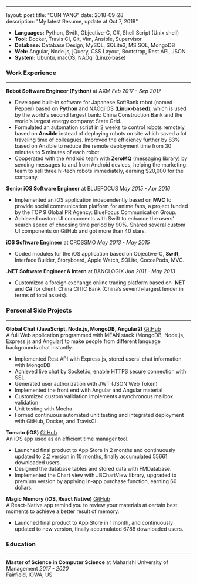 ---
layout: post
title:  "CUN YANG"
date:  2018-09-28  
description: "My latest Resume, update at Oct 7, 2018"


<ul id="skill-list">
  <li><b>Languages:</b> Python, Swift, Objective-C, C#, Shell Script (Unix shell)</li>
  <li><b>Tool:</b> Docker, Travis CI, Git, Vim, Ansible, Supervisor</li>
  <li><b>Database:</b> Database Design, MySQL, SQLite3, MS SQL, MongoDB</li>
  <li><b>Web:</b> Angular, Node.js, jQuery, CSS Layout, Bootstrap, Rest API, JSON</li>
  <li><b>System:</b> Ubuntu, macOS, NAOqi (Linux-base)</li>
</ul>

<div class="work-ex-container">
  <h3>Work Experience</h3>
<hr />

<div>
   <b>Robot Software Engineer (Python)</b> at AXM <span><i>Feb 2017 - Sep 2017</i></span>

   <ul>
    <li>
  Developed built-in software for Japanese SoftBank robot (named Pepper) based on <b>Python</b> and NAOqi OS (<b>Linux-based</b>), which is used by the world's second largest bank:  China Construction Bank and the world's largest energy company:  State Grid.
</li>
<li>
  Formulated an automation script in 2 weeks to control robots remotely based on <b>Ansible</b> instead of deploying robots on site which saved a lot traveling time of colleagues. Improved the efficiency further by 83% based on Ansible to reduce the remote deployment time from 30 minutes to 5 minutes of each robot.
  </li>
  <li>
  Cooperated with the Android team with <b>ZeroMQ</b> (messaging library) by sending messages to and from Android devices, helping the marketing team to sell three hi-tech robots immediately, earning $20,000 for the company.
  </li>
  </ul>

</div>

<!-- 
<div>

<b>Senior Software Engineer (Python, Django)</b>  at XinliReading <span><i>April 2016 - Feb 2017</i></span>

<ul>
<li>
Developed an online book-reading website for people who are interested in reading the same books, allow the users to share their notes and impressions with other readers, using Python, Django 1.9, SQLite3, HTML5, Bootstrap and Apache.
</li>
</ul>
</div> -->

<div>

  <b>Senior iOS Software Engineer</b> at BLUEFOCUS <span><i>May 2015 - Apr 2016</i></span>
  <ul>
  <li>
  Implemented an iOS application independently based on <b>MVC</b> to provide social communication platform for anime fans, a project funded by the TOP 9 Global PR Agency: BlueFocus Communication Group.
  </li>
  <li>
  Achieved custom UI components with Swift to enhance the users’ search speed of choosing time period by 90%. Shared several custom UI components on GitHub and got more than 40 stars.
  </li>
  </ul>
</div>

  <div>
  <b>iOS Software Engineer</b> at CROSSMO <span><i>May 2013 - May 2015</i></span>
  <ul>
  <li>
  Coded modules for the iOS application based on Objective-C, <b>Swift</b>, Interface Builder, Storyboard, Apple Watch, SQLite, CocoaPods, MVC.
  </li>
  </ul>
</div>

  <div>
  <b>.NET Software Engineer & Intern</b> at BANCLOGIX <span><i>Jun 2011 - May 2013</i></span>
  <ul>
  <li>
  Customized a foreign exchange online trading platform based on <b>.NET</b> and <b>C#</b> for client:  China CITIC Bank (China’s seventh-largest lender in terms of total assets).
  </li>
  </ul>
</div>

</div>

<div class="work-ex-container">
<h3>Personal Side Projects</h3>
<hr/>
</div>

<div>
<b>Global Chat (JavaScript, Node.js, MongoDB, Angular2)</b> <a target="_blank" href="https://github.com/globalchat-online">GitHub</a><br/>
A full Web application programmed with MEAN stack (MongoDB, Node.js, Express.js and Angular) to make people from different language backgrounds chat instantly.
<ul>
<li>Implemented Rest API with Express.js, stored users' chat information with MongoDB</li>
<li>Achieved live chat by Socket.io, enable HTTPS secure connection with SSL</li>
<li>Generated user authorization with JWT (JSON Web Token)</li>
<li>Implemented the front end with Angular and Angular material</li>
<li>Customized custom validation implements asynchronous mailbox validation</li>
<li>Unit testing with Mocha</li>
<li>Formed continuous automated unit testing and integrated deployment with GitHub, Docker, and TravisCI.</li>
</ul>
</div>

<div>
<b>Tomato (iOS)</b> <a target="_blank" href="https://github.com/tomatoapp">GitHub</a><br/>
An iOS app used as an efficient time manager tool.
<ul>
<li>Launched final product to App Store in 2 months and continuously updated to 2.2 version in 10 months, finally accumulated 55661 downloaded users.</li>
<li>Designed the database tables and stored data with FMDatabase.</li>
<li>Implemented the Chart view with JBChartView library, upgraded to premium version by applying in-app purchase function, earning 60 dollars.</li>
</ul>
</div>

<div>
<b>Magic Memory (iOS, React Native)</b> <a target="_blank" href="https://github.com/MemoryMagic">GitHub</a><br/>
A React-Native app remind you to review your materials at certain best moments to achieve a better result of memory.
<ul>
<li>Launched final product to App Store in 1 month, and continuously updated to new version, finally accumulated 6788 downloaded users.</li>
</ul>
</div>

<div class="edu-container">
  <h3>Education</h3>
  <hr />
  <b>Master of Science in Computer Science</b> at Maharishi University of Management <span><i>2017 - 2020</i></span>
  <br/>
  Fairfield, IOWA, US
</div>

<!-- <div style="text-align: right" markdown="1">
download: [CunYangResume.docx](https://cunyang.me/assets/file/CunYangResume.docx) or [CunYangResume.pdf](https://cunyang.me/assets/file/CunYangResume.pdf)
</div> -->
</div>
